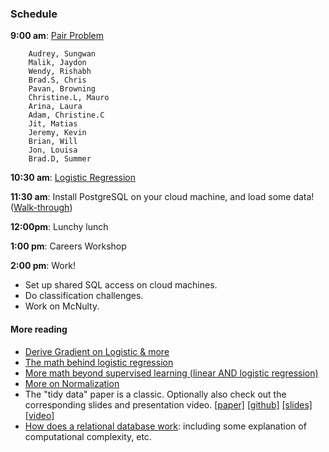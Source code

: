 ### Schedule

**9:00 am**: [Pair Problem](pair_factorial.md)

		Audrey, Sungwan
		Malik, Jaydon
		Wendy, Rishabh
		Brad.S, Chris
		Pavan, Browning
		Christine.L, Mauro
		Arina, Laura
		Adam, Christine.C
		Jit, Matias
		Jeremy, Kevin
		Brian, Will
		Jon, Louisa
		Brad.D, Summer

**10:30 am**: [Logistic Regression](logistic.pdf)

**11:30 am**: Install PostgreSQL on your cloud machine, and load some data! ([Walk-through](postgres_loading.md))

**12:00pm**: Lunchy lunch

**1:00 pm**: Careers Workshop

**2:00 pm**: Work!

 * Set up shared SQL access on cloud machines.
 * Do classification challenges.
 * Work on McNulty.


#### More reading

 * [Derive Gradient on Logistic & more](http://www.win-vector.com/blog/2011/09/the-simpler-derivation-of-logistic-regression/)
 * [The math behind logistic regression](http://www.stat.cmu.edu/~cshalizi/uADA/12/lectures/ch12.pdf)
 * [More math beyond supervised learning (linear AND logistic regression)](http://cs229.stanford.edu/notes/cs229-notes1.pdf)
 * [More on Normalization](http://en.wikipedia.org/wiki/Database_normalization)
 * The "tidy data" paper is a classic. Optionally also check out the corresponding slides and presentation video. [[paper]](http://vita.had.co.nz/papers/tidy-data.pdf) [[github]](https://github.com/hadley/tidy-data) [[slides]](http://stat405.had.co.nz/lectures/18-tidy-data.pdf) [[video]](http://vimeo.com/33727555)
 * [How does a relational database work](http://coding-geek.com/how-databases-work/): including some explanation of computational complexity, etc.

